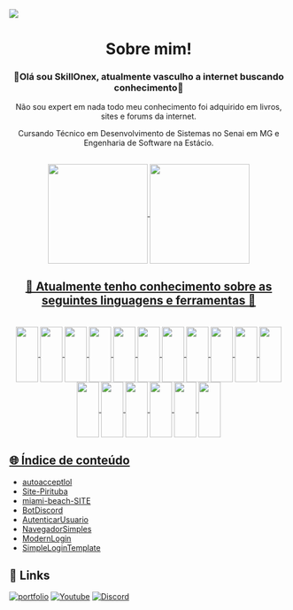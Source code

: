 <img align="center" src="https://camo.githubusercontent.com/5dc6ee33381917e41fc9c4951799268998f11a9b864399bf79a0842e4f9b194d/68747470733a2f2f692e696d6775722e636f6d2f315a76566b44632e676966">
<h1 align="center">Sobre mim!</h1>
<h3 align="center">🚀Olá sou SkillOnex, atualmente vasculho a internet buscando conhecimento🚀</h3>
<p align="center">Não sou expert em nada todo meu conhecimento foi adquirido em livros, sites e forums da internet.</p>
<p align="center">Cursando Técnico em Desenvolvimento de Sistemas no Senai em MG e Engenharia de Software na Estácio.</p>

##
<div align="center">
  <a href="https://github.com/SkillOnex">
  
  <img align="center" height="180em" src="https://github-readme-stats.vercel.app/api?username=SkillOnex&show_icons=true&theme=dark&include_all_commits=true&count_private=true"/>
  <img align="center" height="180em" src="https://github-readme-stats.vercel.app/api/top-langs/?username=SkillOnex&layout=compact&langs_count=7&theme=dark"/>
</div>
  
  ##
  
<div>
  <h2 align="center">🚀 Atualmente tenho conhecimento sobre as seguintes linguagens e ferramentas 🚀</h2>
</div>
  

<div align="center" style="display: inline_block"><br>

  <img align="center" height="100" width="40" src="https://cdn.jsdelivr.net/gh/devicons/devicon/icons/photoshop/photoshop-plain.svg" />
  
  <img align="center" height="100" width="40" src="https://cdn.jsdelivr.net/gh/devicons/devicon/icons/discordjs/discordjs-original.svg" />
          
  <img align="center" height="100" width="40" src="https://cdn.jsdelivr.net/gh/devicons/devicon/icons/aftereffects/aftereffects-original.svg" />

  <img align="center" height="100" width="40" src="https://cdn.jsdelivr.net/gh/devicons/devicon/icons/codeigniter/codeigniter-plain.svg" />

  <img align="center" height="100" width="40" src="https://cdn.jsdelivr.net/gh/devicons/devicon/icons/vscode/vscode-original.svg" />

  <img align="center" height="100" width="40" src="https://cdn.jsdelivr.net/gh/devicons/devicon/icons/javascript/javascript-original.svg" />

  <img align="center" height="100" width="40" src="https://cdn.jsdelivr.net/gh/devicons/devicon/icons/mysql/mysql-original-wordmark.svg" />

  <img align="center" height="100" width="40" src="https://cdn.jsdelivr.net/gh/devicons/devicon/icons/sqlite/sqlite-original.svg" />

  <img align="center" height="100" width="40" src="https://cdn.jsdelivr.net/gh/devicons/devicon/icons/microsoftsqlserver/microsoftsqlserver-plain-wordmark.svg" />

  <img align="center" height="100" width="40" src="https://cdn.jsdelivr.net/gh/devicons/devicon/icons/visualstudio/visualstudio-plain.svg" />
          
  <img align="center" height="100" width="40" src="https://icongr.am/devicon/csharp-original.svg?size=128&color=currentColor">
  <img align="center" height="100" width="40" src="https://cdn.jsdelivr.net/gh/devicons/devicon/icons/cplusplus/cplusplus-original.svg">
  <img align="center" height="100" width="40" src="https://cdn.jsdelivr.net/gh/devicons/devicon/icons/lua/lua-original.svg">
  <img align="center" height="100" width="40" src="https://cdn.jsdelivr.net/gh/devicons/devicon/icons/microsoftsqlserver/microsoftsqlserver-plain-wordmark.svg">
  <img align="center" height="100" width="40" src="https://cdn.jsdelivr.net/gh/devicons/devicon/icons/html5/html5-original-wordmark.svg" />
  <img align="center" height="100" width="40" src="https://cdn.jsdelivr.net/gh/devicons/devicon/icons/css3/css3-original-wordmark.svg" />
  <img align="center" height="100" width="40" src="https://cdn.jsdelivr.net/gh/devicons/devicon/icons/python/python-original.svg" />

</div>



## 🌐 Índice de conteúdo

* [autoacceptlol](https://github.com/SkillOnex/autoacceptlol)<br>
* [Site-Pirituba](https://github.com/SkillOnex/Site-Pirituba)<br>
* [miami-beach-SITE](https://github.com/SkillOnex/miami-beach-SITE)<br>
* [BotDiscord](https://github.com/SkillOnex/BotDiscord)<br>
* [AutenticarUsuario](https://github.com/SkillOnex/AutenticarUsuario)<br>
* [NavegadorSimples](https://github.com/SkillOnex/NavegadorSimples)<br>
* [ModernLogin](https://github.com/SkillOnex/ModernLogin)<br>
* [SimpleLoginTemplate](https://github.com/SkillOnex/SimpleLoginTemplate)<br>
  

## 🔗 Links 
[![portfolio](https://img.shields.io/badge/my_portfolio-000?style=for-the-badge&logo=ko-fi&logoColor=white)](https://skillonex-portfolio.netlify.app)
[![Youtube](https://img.shields.io/youtube/channel/views/UCJ1xHIUP5xBjyN3IsYQW_Iw?style=social)](https://www.youtube.com/@SkillOnex/videos)
[![Discord](https://img.shields.io/discord/1057462143986970686?label=Discord&style=social)](https://discord.gg/KP95zWmAd7)


